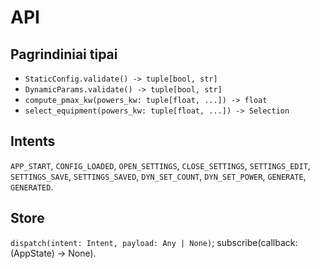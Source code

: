 # API

## Pagrindiniai tipai
- `StaticConfig.validate() -> tuple[bool, str]`
- `DynamicParams.validate() -> tuple[bool, str]`
- `compute_pmax_kw(powers_kw: tuple[float, ...]) -> float`
- `select_equipment(powers_kw: tuple[float, ...]) -> Selection`

## Intents
`APP_START`, `CONFIG_LOADED`, `OPEN_SETTINGS`, `CLOSE_SETTINGS`, `SETTINGS_EDIT`, `SETTINGS_SAVE`, `SETTINGS_SAVED`, `DYN_SET_COUNT`, `DYN_SET_POWER`, `GENERATE`, `GENERATED`.

## Store
`dispatch(intent: Intent, payload: Any | None)`; subscribe(callback: (AppState) -> None).